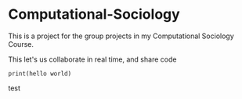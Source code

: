 # Computational-Sociology
This is a project for the group projects in my Computational Sociology Course.

This let's us collaborate in real time, and share code

```{r}
print(hello world)
```

test
